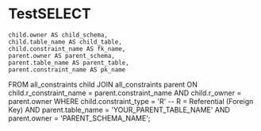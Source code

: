 # TestSELECT 
    child.owner AS child_schema,
    child.table_name AS child_table,
    child.constraint_name AS fk_name,
    parent.owner AS parent_schema,
    parent.table_name AS parent_table,
    parent.constraint_name AS pk_name
FROM 
    all_constraints child
JOIN 
    all_constraints parent
    ON child.r_constraint_name = parent.constraint_name 
    AND child.r_owner = parent.owner
WHERE 
    child.constraint_type = 'R'  -- R = Referential (Foreign Key)
    AND parent.table_name = 'YOUR_PARENT_TABLE_NAME'
    AND parent.owner = 'PARENT_SCHEMA_NAME';
